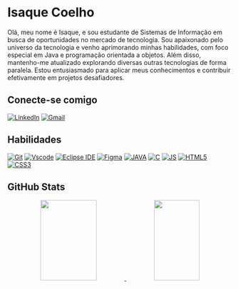 # Isaque Coelho

Olá, meu nome é Isaque, e sou estudante de Sistemas de Informação em busca de oportunidades no mercado de tecnologia. Sou apaixonado pelo universo da tecnologia e venho aprimorando minhas habilidades, com foco especial em Java e programação orientada a objetos. Além disso, mantenho-me atualizado explorando diversas outras tecnologias de forma paralela. Estou entusiasmado para aplicar meus conhecimentos e contribuir efetivamente em projetos desafiadores.

## Conecte-se comigo

[![LinkedIn](https://img.shields.io/badge/LinkedIn-0077B5?style=for-the-badge&logo=linkedin&logoColor=white)](https://www.linkedin.com/in/isaquecoelho01)
[![Gmail](https://img.shields.io/badge/Gmail-333333?style=for-the-badge&logo=gmail&logoColor=red)](mailto:isaquecoelho.dj+gitmd@gmail.com)

## Habilidades


[![Git](https://img.shields.io/badge/GIT-E44C30?style=for-the-badge&logo=git&logoColor=white&labelColor=black&logoWidth=20&logoHeight=20)](https://git-scm.com/)
[![Vscode](https://img.shields.io/badge/Vscode-007ACC?style=for-the-badge&logo=visual-studio-code&logoColor=white&labelColor=black&logoWidth=20&logoHeight=20)](https://code.visualstudio.com/)
[![Eclipse IDE](https://img.shields.io/badge/EclipseIDE-2C2255?style=for-the-badge&logo=eclipse-ide&logoColor=white&labelColor=black&logoWidth=20&logoHeight=20)](https://www.eclipse.org/)
[![Figma](https://img.shields.io/badge/Figma-696969?style=for-the-badge&logo=figma&logoColor=figma&labelColor=black&logoWidth=20&logoHeight=20)](https://www.figma.com/)
[![JAVA](https://img.shields.io/badge/Java-ED8B00?style=for-the-badge&logo=openjdk&logoColor=white&labelColor=black&logoWidth=20&logoHeight=20)](https://openjdk.java.net/)
[![C](https://img.shields.io/badge/C-A8B9CC?style=for-the-badge&logo=c&logoColor=white&labelColor=black&logoWidth=20&logoHeight=20)](https://en.cppreference.com/w/c)
[![JS](https://img.shields.io/badge/JavaScript-F7DF1E?style=for-the-badge&logo=javascript&logoColor=white&labelColor=black&logoWidth=20&logoHeight=20)](https://developer.mozilla.org/en-US/docs/Web/JavaScript)
[![HTML5](https://img.shields.io/badge/HTML5-E34F26?style=for-the-badge&logo=html5&logoColor=white&labelColor=black&logoWidth=20&logoHeight=20)](https://developer.mozilla.org/en-US/docs/Web/HTML)
[![CSS3](https://img.shields.io/badge/CSS3-1572B6?style=for-the-badge&logo=css3&logoColor=white&labelColor=black&logoWidth=20&logoHeight=20)](https://developer.mozilla.org/en-US/docs/Web/CSS)


## GitHub Stats

<div align="center">
  <a href="https://github.com/coelhoisaque">
  <img height="180em" width="50%" src="https://github-readme-stats.vercel.app/api?username=coelhoisaque&rank_icon=github&show_icons=true&theme=dark&include_all_commits=true&count_private=true"/>
  <img height="180em" width="45%" src="https://github-readme-stats.vercel.app/api/top-langs/?username=coelhoisaque&layout=compact&langs_count=8&theme=dark"/>
</div>

